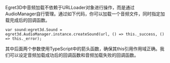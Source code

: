 
Egret3D中音频加载不依赖于URLLoader对象进行操作，而是通过AudioManager自行管理。通过如下代码，你可以加载一个音频文件，同时指定加载完成后的回调函数。

```
var sound:egret3d.Sound = egret3d.AudioManager.instance.createSound(url, () => this._success, () => this._error);
```

其中后面两个参数使用TypeScript中的箭头函数，确保其this引用作用域正确。我们可以设定音频加载成功后的回调函数和音频加载失败的回调函数。
